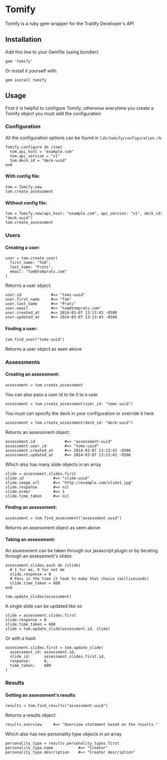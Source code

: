# Tomify

Tomify is a ruby gem wrapper for the Traitify Developer's API

## Installation

Add this line to your Gemfile (using bundler):

    gem 'tomify'

Or install it yourself with:

    gem install tomify

## Usage

First it is helpful to configure Tomify, otherwise everytime you create a Tomify object you must add the configuration

### Configuration

All the configuration options can be found in `lib/tomify/configuration.rb`

    Tomify.configure do |tom|
      tom.api_host = "example.com"
      tom.api_version = "v1"
      tom.deck_id = "deck-uuid"
    end

#### With config file:

    tom = Tomify.new
    tom.create_assessment

#### Without config file:

    tom = Tomify.new(api_host: "example.com", api_version: "v1", deck_id: "deck-uuid")
    tom.create_assessment

### Users

#### Creating a user:

    user = tom.create_user(
      first_name: "Tom",
      last_name: "Prats",
      email: "tom@tomprats.com"
    )

Returns a user object:

    user.id             #=> "toms-uuid"
    user.first_name     #=> "Tom"
    user.last_name      #=> "Prats"
    user.email          #=> "tom@tomprats.com"
    user.created_at     #=> 2014-03-07 13:13:43 -0500
    user.updated_at     #=> 2014-03-07 13:13:43 -0500

#### Finding a user:

    tom.find_user("toms-uuid")

Returns a user object as seen above

### Assessments

#### Creating an assessment:

    assessment = tom.create_assessment

You can also pass a user id to tie it to a user

    assessment = tom.create_assessment(user_id: "toms-uuid")

You must can specify the deck in your configuration or override it here

    assessment = tom.create_assessment(deck_id: "deck-uuid")

Returns an assessment object:

    assessment.id             #=> "assessment-uuid"
    assessment.user_id        #=> "toms-uuid"
    assessment.created_at     #=> 2014-03-07 13:13:43 -0500
    assessment.updated_at     #=> 2014-03-07 13:13:43 -0500

Which also has many slide objects in an array

    slide = assessment.slides.first
    slide.id             #=> "slide-uuid"
    slide.image_url      #=> "http://example.com/slide1.jpg"
    slide.response       #=> nil
    slide.order          #=> 1
    slide.time_taken     #=> nil

#### Finding an assessment:

    assessment = tom.find_assessment("assessment-uuid")

Returns an assessment object as seen above

#### Taking an assessment:

An assessment can be taken through our javascript plugin or by iterating through an assessment's slides

    assessment.slides.each do |slide|
      # 1 for me, 0 for not me
      slide.response = 0
      # Pass in the time it took to make that choice (milliseconds)
      slide.time_taken = 600
    end

    tom.update_slides(assessment)

A single slide can be updated like so

    slide = assessment.slides.first
    slide.response = 0
    slide.time_taken = 600
    slide = tom.update_slide(assessment.id, slide)

Or with a hash

    assessment.slides.first = tom.update_slide(
      assessment_id: assessment.id,
      slide_id:      assessment.slides.first.id,
      response:      0,
      time_taken:    600
    )

### Results

#### Getting an assessment's results

    results = tom.find_results("assessment-uuid")

Returns a results object:

    results.overview     #=> "Overview statement based on the results."

Which also has two personality type objects in an array

    personality_type = results.personality_types.first
    personality_type.name           #=> "Creator"
    personality_type.description    #=> "Creator description"
